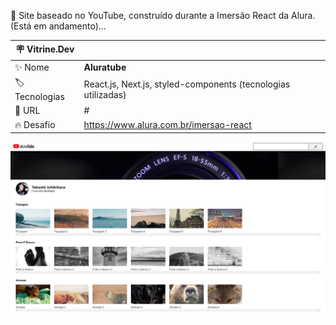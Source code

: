 🎥 Site baseado no YouTube, construído durante a Imersão React da Alura.
(Está em andamento)...

| :placard: Vitrine.Dev |     |
| -------------  | --- |
| :sparkles: Nome        | **Aluratube**
| :label: Tecnologias | React.js, Next.js, styled-components (tecnologias utilizadas)
| :rocket: URL         | #
| :fire: Desafio     | https://www.alura.com.br/imersao-react

<!-- Inserir imagem com a #vitrinedev ao final do link -->
![image](https://github.com/takashi-ichikihara/aluratube/blob/main/pages/images/print.png?raw=true#vitrinedev)
